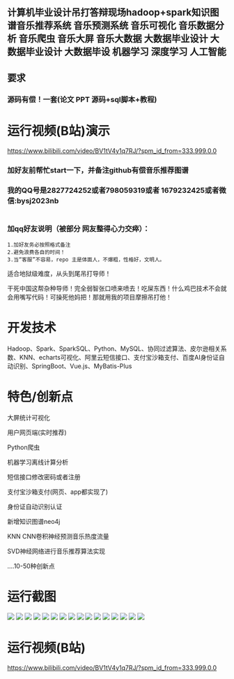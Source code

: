 ## 计算机毕业设计吊打答辩现场hadoop+spark知识图谱音乐推荐系统 音乐预测系统 音乐可视化 音乐数据分析 音乐爬虫 音乐大屏 音乐大数据 大数据毕业设计 大数据毕业设计 大数据毕设 机器学习 深度学习 人工智能

## 要求
### 源码有偿！一套(论文 PPT 源码+sql脚本+教程)

# 运行视频(B站)演示

https://www.bilibili.com/video/BV1tV4y1q7RJ/?spm_id_from=333.999.0.0


### 
### 加好友前帮忙start一下，并备注github有偿音乐推荐图谱
### 我的QQ号是2827724252或者798059319或者 1679232425或者微信:bysj2023nb

# 

### 加qq好友说明（被部分 网友整得心力交瘁）：
    1.加好友务必按照格式备注
    2.避免浪费各自的时间！
    3.当“客服”不容易，repo 主是体面人，不爆粗，性格好，文明人。



适合地狱级难度，从头到尾吊打导师！

干死中国这帮杂种导师！完全弱智张口喷来喷去！吃屎东西！什么鸡巴技术不会就会用嘴写代码！可操死他妈把！那就用我的项目摩擦吊打他！

# 开发技术
Hadoop、Spark、SparkSQL、Python、MySQL、协同过滤算法、皮尔逊相关系数、KNN、echarts可视化、阿里云短信接口、支付宝沙箱支付、百度AI身份证自动识别、SpringBoot、Vue.js、MyBatis-Plus

# 特色/创新点
大屏统计可视化

用户网页端(实时推荐)

Python爬虫

机器学习离线计算分析

短信接口修改密码或者注册

支付宝沙箱支付(网页、app都实现了)

身份证自动识别认证

新增知识图谱neo4j

KNN CNN卷积神经预测音乐热度流量

SVD神经网络进行音乐推荐算法实现

....10-50种创新点






# 运行截图

![](0.png)
![](1.png)
![](2.png)
![](3.png)
![](4.png)
![](5.png)
![](6.png)
![](7.png)
![](8.png)
![](9.png)
![](10.png)
![](11.png)
![](12.png)
![](13.png)
![](14.png)
![](15.png)





















# 运行视频(B站)

https://www.bilibili.com/video/BV1tV4y1q7RJ/?spm_id_from=333.999.0.0

